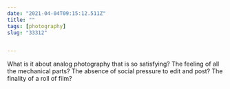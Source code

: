```yaml
---
date: "2021-04-04T09:15:12.511Z"
title: ""
tags: [photography]
slug: "33312"


---
```

What is it about analog photography that is so satisfying? The feeling of all the mechanical parts? The absence of social pressure to edit and post? The finality of a roll of film?
